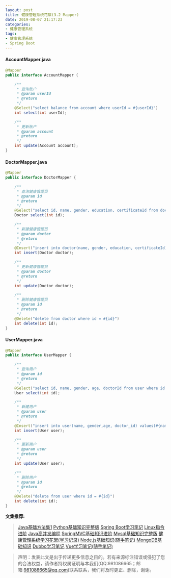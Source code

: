 ```yaml
---
layout: post
title: 健康管理系统花絮(3.2 Mapper)
date: 2019-08-07 21:17:23
categories:
- 健康管理系统
tags:
- 健康管理系统
- Spring Boot
---
```

#### AccountMapper.java
``` java
@Mapper
public interface AccountMapper {

    /**
     * 查询账户
     * @param userId
     * @return
     */
    @Select("select balance from account where userId = #{userId}")
    int select(int userId);

    /**
     * 更新账户
     * @param account
     * @return
     */
    int update(Account account);
}
```
#### DoctorMapper.java
``` java
@Mapper
public interface DoctorMapper {

    /**
     * 查询健康管理员
     * @param id
     * @return
     */
    @Select("select id, name, gender, education, certificateId from doctor where id = #{id}")
    Doctor select(int id);

    /**
     * 新建健康管理员
     * @param doctor
     * @return
     */
    @Insert("insert into doctor(name, gender, education, certificateId) values(#{name}, #{gender}, #{education}, #{certificateId})")
    int insert(Doctor doctor);

    /**
     * 更新健康管理员
     * @param doctor
     * @return
     */
    int update(Doctor doctor);

    /**
     * 删除健康管理员
     * @param id
     * @return
     */
    @Delete("delete from doctor where id = #{id}")
    int delete(int id);
}
```
#### UserMapper.java
``` java
@Mapper
public interface UserMapper {

    /**
     * 查询用户
     * @param id
     * @return
     */
    @Select("select id, name, gender, age, doctorId from user where id = #{id}")
    User select(int id);

    /**
     * 新建用户
     * @param user
     * @return
     */
    @Insert("insert into user(name, gender,age, doctor_id) values(#{name}, #{gender}, #{age}, #{doctor.id})")
    int insert(User user);

    /**
     * 更新用户
     * @param user
     * @return
     */
    int update(User user);

    /**
     * 删除用户
     * @param id
     * @return
     */
    @Delete("delete from user where id = #{id}")
    int delete(int id);
}
```

**文集推荐:**
> [Java基础方法集1](https://www.jianshu.com/nb/35411761)
> [Python基础知识完整版](https://www.jianshu.com/nb/35412583)
> [Spring Boot学习笔记](https://www.jianshu.com/nb/35490047)
> [Linux指令进阶](https://www.jianshu.com/nb/35411158)
> [Java高并发编程](https://www.jianshu.com/nb/35701647)
> [SpringMVC基础知识进阶](https://www.jianshu.com/nb/36348245)
> [Mysql基础知识完整版](https://www.jianshu.com/nb/36768953)
> [健康管理系统学习花絮(学习记录)](https://www.jianshu.com/nb/36626677)
> [Node.js基础知识(随手笔记)](https://www.jianshu.com/nb/36852271)
> [MongoDB基础知识](https://www.jianshu.com/nb/36850994)
> [Dubbo学习笔记](https://www.jianshu.com/nb/36474207)
> [Vue学习笔记(随手笔记)](https://www.jianshu.com/nb/35411638)

> 声明：发表此文是出于传递更多信息之目的。若有来源标注错误或侵犯了您的合法权益，请作者持权属证明与本我们(QQ:981086665；邮箱:981086665@qq.com)联系联系，我们将及时更正、删除，谢谢。